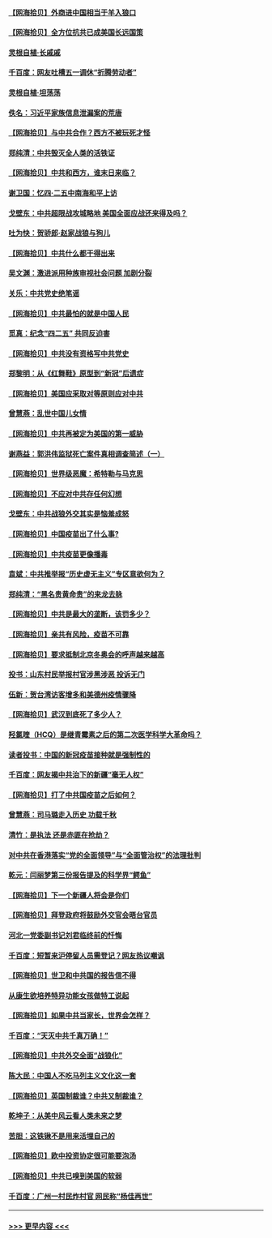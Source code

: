 #### [【网海拾贝】外商进中国相当于羊入狼口](../pages/nsc993/n12908274.md?t=04272352) 
#### [【网海拾贝】全方位抗共已成美国长远国策](../pages/nsc993/n12906878.md?t=04272352) 
#### [灵根自植‧长戚戚](../pages/nsc993/n12905585.md?t=04272352) 
#### [千百度：网友吐槽五一调休“折腾劳动者”](../pages/nsc993/n12905934.md?t=04272352) 
#### [灵根自植‧坦荡荡](../pages/nsc993/n12905562.md?t=04272352) 
#### [佚名：习近平家族信息泄漏案的荒唐](../pages/nsc993/n12904705.md?t=04272352) 
#### [【网海拾贝】与中共合作？西方不被玩死才怪](../pages/nsc993/n12903873.md?t=04272352) 
#### [郑纯清：中共毁灭全人类的活铁证](../pages/nsc993/n12903785.md?t=04272352) 
#### [【网海拾贝】中共和西方，谁末日来临？](../pages/nsc993/n12903482.md?t=04272352) 
#### [谢卫国：忆四‧二五中南海和平上访](../pages/nsc993/n12902192.md?t=04272352) 
#### [戈壁东：中共超限战攻城略地 美国全面应战还来得及吗？](../pages/nsc993/n12902297.md?t=04272352) 
#### [吐为快：贺骄郎‧赵家战狼与狗儿](../pages/nsc993/n12902280.md?t=04272352) 
#### [【网海拾贝】中共什么都干得出来](../pages/nsc993/n12897500.md?t=04272352) 
#### [吴文渊：激进派用种族审视社会问题 加剧分裂](../pages/nsc993/n12893881.md?t=04272352) 
#### [关乐：中共党史绝笔谣](../pages/nsc993/n12897270.md?t=04272352) 
#### [【网海拾贝】中共最怕的就是中国人民](../pages/nsc993/n12894705.md?t=04272352) 
#### [觅真：纪念“四二五” 共同反迫害](../pages/nsc993/n12894553.md?t=04272352) 
#### [【网海拾贝】中共没有资格写中共党史](../pages/nsc993/n12892231.md?t=04272352) 
#### [郑黎明：从《红舞鞋》原型到“新冠”后遗症](../pages/nsc993/n12890469.md?t=04272352) 
#### [【网海拾贝】美国应采取对等原则应对中共](../pages/nsc993/n12889176.md?t=04272352) 
#### [曾慧燕：乱世中国儿女情](../pages/nsc993/n12887931.md?t=04272352) 
#### [【网海拾贝】中共再被定为美国的第一威胁](../pages/nsc993/n12887580.md?t=04272352) 
#### [谢燕益：郭洪伟监狱死亡案件真相调查简述（一）](../pages/nsc993/n12885648.md?t=04272352) 
#### [【网海拾贝】世界级恶魔：希特勒与马克思](../pages/nsc993/n12884062.md?t=04272352) 
#### [【网海拾贝】不应对中共存任何幻想](../pages/nsc993/n12881460.md?t=04272352) 
#### [戈壁东：中共战狼外交其实是恼羞成怒](../pages/nsc993/n12880392.md?t=04272352) 
#### [【网海拾贝】中国疫苗出了什么事?](../pages/nsc993/n12879124.md?t=04272352) 
#### [【网海拾贝】中共疫苗更像播毒](../pages/nsc993/n12876631.md?t=04272352) 
#### [袁斌：中共推举报“历史虚无主义”专区意欲何为？](../pages/nsc993/n12876530.md?t=04272352) 
#### [郑纯清：“黑名贵黄命贵”的来龙去脉](../pages/nsc993/n12875589.md?t=04272352) 
#### [【网海拾贝】中共是最大的垄断，该罚多少？](../pages/nsc993/n12874006.md?t=04272352) 
#### [【网海拾贝】亲共有风险，疫苗不可靠](../pages/nsc993/n12872224.md?t=04272352) 
#### [【网海拾贝】要求抵制北京冬奥会的呼声越来越高](../pages/nsc993/n12868962.md?t=04272352) 
#### [投书：山东村民举报村官涉黑涉恶 投诉无门](../pages/nsc993/n12869726.md?t=04272352) 
#### [伍新：贺台湾访客增多和美德州疫情骤降](../pages/nsc993/n12865651.md?t=04272352) 
#### [【网海拾贝】武汉到底死了多少人？](../pages/nsc993/n12863707.md?t=04272352) 
#### [羟氯喹（HCQ）是继青霉素之后的第二次医学科学大革命吗？](../pages/nsc993/n12638564.md?t=04272352) 
#### [读者投书：中国的新冠疫苗接种就是强制性的](../pages/nsc993/n12859932.md?t=04272352) 
#### [千百度：网友揭中共治下的新疆“毫无人权”](../pages/nsc993/n12858385.md?t=04272352) 
#### [【网海拾贝】打了中共国疫苗之后如何？](../pages/nsc993/n12857866.md?t=04272352) 
#### [曾慧燕：司马璐走入历史 功载千秋](../pages/nsc993/n12856996.md?t=04272352) 
#### [清竹：是执法 还是赤匪在抢劫？](../pages/nsc993/n12856952.md?t=04272352) 
#### [对中共在香港落实“党的全面领导”与“全面管治权”的法理批判](../pages/nsc993/n12856929.md?t=04272352) 
#### [乾元：闫丽梦第三份报告提及的科学界“鳄鱼”](../pages/nsc993/n12855985.md?t=04272352) 
#### [【网海拾贝】下一个新疆人将会是你们](../pages/nsc993/n12855864.md?t=04272352) 
#### [【网海拾贝】拜登政府将鼓励外交官会晤台官员](../pages/nsc993/n12853615.md?t=04272352) 
#### [河北一党委副书记刘君临终前的忏悔](../pages/nsc993/n12849420.md?t=04272352) 
#### [千百度：短暂来沪停留人员需登记？网友热议嘲讽](../pages/nsc993/n12853497.md?t=04272352) 
#### [【网海拾贝】世卫和中共国的报告信不得](../pages/nsc993/n12850902.md?t=04272352) 
#### [从康生欲培养特异功能女孩做特工说起](../pages/nsc993/n12849289.md?t=04272352) 
#### [【网海拾贝】如果中共当家长，世界会怎样？](../pages/nsc993/n12848436.md?t=04272352) 
#### [千百度：“天灭中共千真万确！”](../pages/nsc993/n12845659.md?t=04272352) 
#### [【网海拾贝】中共外交全面“战狼化”](../pages/nsc993/n12845607.md?t=04272352) 
#### [陈大民：中国人不吃马列主义文化这一套](../pages/nsc993/n12842496.md?t=04272352) 
#### [【网海拾贝】英国制裁谁？中共又制裁谁？](../pages/nsc993/n12840909.md?t=04272352) 
#### [乾坤子：从美中风云看人类未来之梦](../pages/nsc993/n12840590.md?t=04272352) 
#### [苦胆：这铁锹不是用来活埋自己的](../pages/nsc993/n12839512.md?t=04272352) 
#### [【网海拾贝】欧中投资协定很可能要泡汤](../pages/nsc993/n12835122.md?t=04272352) 
#### [【网海拾贝】中共已嗅到美国的软弱](../pages/nsc993/n12832411.md?t=04272352) 
#### [千百度：广州一村民炸村官 网民称“杨佳再世”](../pages/nsc993/n12832380.md?t=04272352) 

----
#### [ >>> 更早内容 <<< ](../indexes/nsc993-earlier.md)
